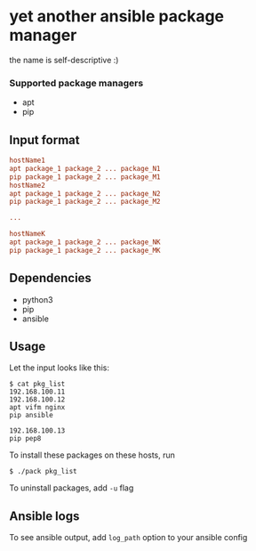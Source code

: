 # yet another ansible package manager

the name is self-descriptive :)

### Supported package managers

- apt
- pip

## Input format

```ini
hostName1
apt package_1 package_2 ... package_N1
pip package_1 package_2 ... package_M1
hostName2
apt package_1 package_2 ... package_N2
pip package_1 package_2 ... package_M2

...

hostNameK
apt package_1 package_2 ... package_NK
pip package_1 package_2 ... package_MK
```

## Dependencies

- python3
- pip
- ansible

## Usage

Let the input looks like this:
```
$ cat pkg_list
192.168.100.11
192.168.100.12
apt vifm nginx
pip ansible

192.168.100.13
pip pep8
```

To install these packages on these hosts, run
```
$ ./pack pkg_list
```

To uninstall packages, add `-u` flag

## Ansible logs

To see ansible output, add `log_path` option to your ansible config

